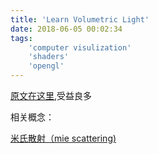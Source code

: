 ```yaml
---
title: 'Learn Volumetric Light'
date: 2018-06-05 00:02:34
tags:
    'computer visulization'
    'shaders'
    'opengl'
---
```


[原文在这里][1],受益良多



相关概念：

[米氏散射（mie scattering)][2]



[1]: https://github.com/SlightlyMad/VolumetricLights
[2]: https://baike.baidu.com/item/%E7%B1%B3%E6%B0%8F%E6%95%A3%E5%B0%84/3654256?fr=aladdin